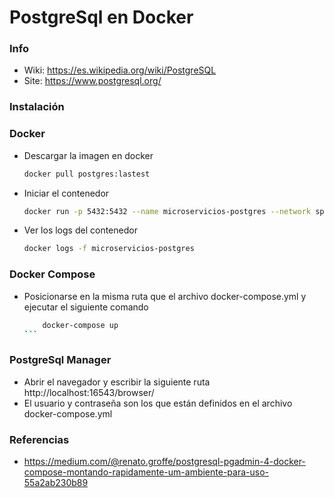 # PostgreSql en Docker

### Info 
- Wiki: https://es.wikipedia.org/wiki/PostgreSQL
- Site: https://www.postgresql.org/

### Instalación 
### Docker 
- Descargar la imagen en docker
    ```sh
    docker pull postgres:lastest
    ```
- Iniciar el contenedor    
    ```sh
    docker run -p 5432:5432 --name microservicios-postgres --network springcloud -e POSTGRES_PASSWORD=sasa -e POSTGRES_DB=db_springboot_cloud -d postgres
    ```
- Ver los logs del contenedor 
    ```sh
    docker logs -f microservicios-postgres
    ```
### Docker Compose 
- Posicionarse en la misma ruta que el archivo docker-compose.yml y ejecutar el siguiente comando
    ````sh
        docker-compose up
    ```
### PostgreSql Manager
- Abrir el navegador y escribir la siguiente ruta http://localhost:16543/browser/
- El usuario y contraseña son los que están definidos en el archivo docker-compose.yml 


### Referencias
- https://medium.com/@renato.groffe/postgresql-pgadmin-4-docker-compose-montando-rapidamente-um-ambiente-para-uso-55a2ab230b89